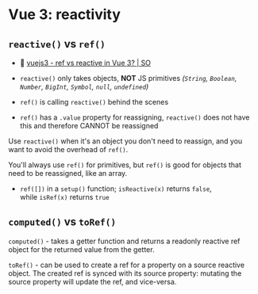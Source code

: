 # Vue 3: reactivity

## `reactive()` vs `ref()`

- :speech_balloon: [vuejs3 - ref vs reactive in Vue 3? | SO](https://stackoverflow.com/questions/61452458/ref-vs-reactive-in-vue-3)

- `reactive()` only takes objects, **NOT** JS primitives _(`String`, `Boolean`, `Number`, `BigInt`, `Symbol`, `null`, `undefined`)_
- `ref()` is calling `reactive()` behind the scenes
- `ref()` has a `.value` property for reassigning, `reactive()` does not have this and therefore CANNOT be reassigned

Use `reactive()` when it's an object you don't need to reassign, and you want to avoid the overhead of `ref()`.

You'll always use `ref()` for primitives, but `ref()` is good for objects that need to be reassigned, like an array.

- `ref([])` in a `setup()` function; `isReactive(x)` returns `false`, while `isRef(x)` returns `true`

## `computed()` vs `toRef()`

`computed()​` - takes a getter function and returns a readonly reactive ref object for the returned value from the getter.

`toRef()` - can be used to create a ref for a property on a source reactive object. The created ref is synced with its source property: mutating the source property will update the ref, and vice-versa.
